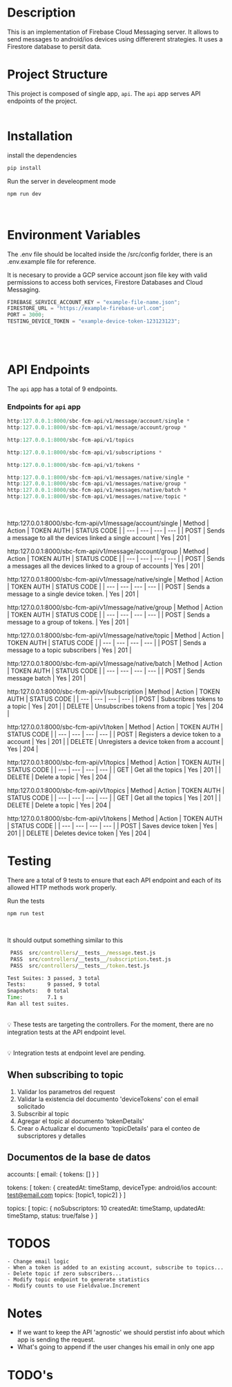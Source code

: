 # Description

This is an implementation of Firebase Cloud Messaging server. It allows to send messages to android/ios devices using differerent strategies. It uses a Firestore database to persit data.

# Project Structure

This project is composed of single app, `api`. The `api` app serves API endpoints of the project.
<br> <br>

# Installation

install the dependencies

```jsx
pip install

```

Run the server in develeopment mode

```jsx
npm run dev
```

<br>

# Environment Variables

The .env file should be localted inside the /src/config forlder, there is an .env.example file for reference.

It is necesary to provide a GCP service account json file key with valid permissions to access both services, Firestore Databases and Cloud Messaging. <br>

```jsx
FIREBASE_SERVICE_ACCOUNT_KEY = "example-file-name.json";
FIRESTORE_URL = "https://example-firebase-url.com";
PORT = 3000;
TESTING_DEVICE_TOKEN = "example-device-token-123123123";
```

<br> <br>

# API Endpoints

The `api` app has a total of 9 endpoints.

### Endpoints for `api` app

```jsx
http:127.0.0.1:8000/sbc-fcm-api/v1/message/account/single *
http:127.0.0.1:8000/sbc-fcm-api/v1/message/account/group *

http:127.0.0.1:8000/sbc-fcm-api/v1/topics

http:127.0.0.1:8000/sbc-fcm-api/v1/subscriptions *

http:127.0.0.1:8000/sbc-fcm-api/v1/tokens *

http:127.0.0.1:8000/sbc-fcm-api/v1/messages/native/single *
http:127.0.0.1:8000/sbc-fcm-api/v1/messages/native/group *
http:127.0.0.1:8000/sbc-fcm-api/v1/messages/native/batch *
http:127.0.0.1:8000/sbc-fcm-api/v1/messages/native/topic *
```

<br>

http:127.0.0.1:8000/sbc-fcm-api/v1/message/account/single
| Method | Action | TOKEN AUTH | STATUS CODE |
| --- | --- | --- | --- |
| POST | Sends a message to all the devices linked a single account | Yes | 201 |
<br>

http:127.0.0.1:8000/sbc-fcm-api/v1/message/account/group
| Method | Action | TOKEN AUTH | STATUS CODE |
| --- | --- | --- | --- |
| POST | Sends a messages all the devices linked to a group of accounts | Yes | 201 |
<br>

http:127.0.0.1:8000/sbc-fcm-api/v1/message/native/single
| Method | Action | TOKEN AUTH | STATUS CODE |
| --- | --- | --- | --- |
| POST | Sends a message to a single device token. | Yes | 201 |
<br>

http:127.0.0.1:8000/sbc-fcm-api/v1/message/native/group
| Method | Action | TOKEN AUTH | STATUS CODE |
| --- | --- | --- | --- |
| POST | Sends a message to a group of tokens. | Yes | 201 |
<br>

http:127.0.0.1:8000/sbc-fcm-api/v1/message/native/topic
| Method | Action | TOKEN AUTH | STATUS CODE |
| --- | --- | --- | --- |
| POST | Sends a message to a topic subscribers | Yes | 201 |
<br>

http:127.0.0.1:8000/sbc-fcm-api/v1/message/native/batch
| Method | Action | TOKEN AUTH | STATUS CODE |
| --- | --- | --- | --- |
| POST | Sends message batch | Yes | 201 |
<br>

http:127.0.0.1:8000/sbc-fcm-api/v1/subscription
| Method | Action | TOKEN AUTH | STATUS CODE |
| --- | --- | --- | --- |
| POST | Subscribres tokens to a topic | Yes | 201 |
| DELETE | Unsubscribes tokens from a topic | Yes | 204 |
<br>

http:127.0.0.1:8000/sbc-fcm-api/v1/token
| Method | Action | TOKEN AUTH | STATUS CODE |
| --- | --- | --- | --- |
| POST | Registers a device token to a account | Yes | 201 |
| DELETE | Unregisters a device token from a account | Yes | 204 |
<br>

http:127.0.0.1:8000/sbc-fcm-api/v1/topics
| Method | Action | TOKEN AUTH | STATUS CODE |
| --- | --- | --- | --- |
| GET | Get all the topics | Yes | 201 |
| DELETE | Delete a topic | Yes | 204 |
<br>

http:127.0.0.1:8000/sbc-fcm-api/v1/topics
| Method | Action | TOKEN AUTH | STATUS CODE |
| --- | --- | --- | --- |
| GET | Get all the topics | Yes | 201 |
| DELETE | Delete a topic | Yes | 204 |
<br>

http:127.0.0.1:8000/sbc-fcm-api/v1/tokens
| Method | Action | TOKEN AUTH | STATUS CODE |
| --- | --- | --- | --- |
| POST | Saves device token | Yes | 201 |
| DELETE | Deletes device token | Yes | 204 |
<br>

# Testing

There are a total of 9 tests to ensure that each API endpoint and each of its allowed HTTP methods work properly.
<br>

Run the tests

```jsx
npm run test
```

<br>

It should output something similar to this

```cmd
 PASS  src/controllers/__tests__/message.test.js
 PASS  src/controllers/__tests__/subscription.test.js
 PASS  src/controllers/__tests__/token.test.js

Test Suites: 3 passed, 3 total
Tests:       9 passed, 9 total
Snapshots:   0 total
Time:        7.1 s
Ran all test suites.
```

<br>

<aside>💡 These tests are targeting the controllers. For the moment, there are no integration tests at the API endpoint level.
<br>
<br>

💡 Integration tests at endpoint level are pending.

</aside>

## When subscribing to topic

1.  Validar los parametros del request
2.  Validar la existencia del documento 'deviceTokens' con el email solicitado
3.  Subscribir al topic
4.  Agregar el topic al documento 'tokenDetails'
5.  Crear o Actualizar el documento 'topicDetails' para el conteo de subscriptores y detalles

## Documentos de la base de datos

accounts: [
email: {
tokens: []
}
]

tokens: [
token: {
createdAt: timeStamp,
deviceType: android/ios
account: test@email.com
topics: [topic1, topic2]
}
]

topics: [
topic: {
noSubscriptors: 10
createdAt: timeStamp,
updatedAt: timeStamp,
status: true/false
}
]

# TODOS

    - Change email logic
    - When a token is added to an existing account, subscribe to topics...
    - Delete topic if zero subscribers...
    - Modify topic endpoint to generate statistics
    - Modify counts to use Fieldvalue.Increment

# Notes

- If we want to keep the API 'agnostic' we should perstist info about which app is sending the request.
- What's going to append if the user changes his email in only one app

# TODO's
